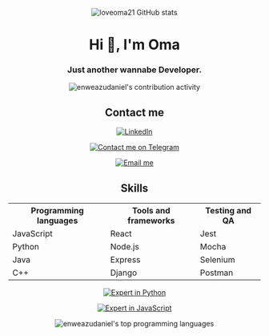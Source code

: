 
<p align="center"><img src="https://github-readme-stats.vercel.app/api?username=enweiel&show_icons=true&theme=radical" alt="loveoma21 GitHub stats" /></p>

<h1 align="center">Hi 👋, I'm Oma</h1>
<h3 align="center">Just another wannabe Developer.</h3>

<p align="center"> <img src="https://komarev.com/ghpvc/?username=loveoma21 " alt="enweazudaniel's contribution activity" /> </p>
<h2 align="center">Contact me</h2>
<p align="center">
  <a href="https://www.linkedin.com/in/Testimony-Queen-08ba01916"><img src="https://img.shields.io/badge/-LinkedIn-blue?style=flat-square&logo=linkedin" alt="LinkedIn"></a>
</p>

<p align="center">
  <a href="https://t.me="Darkchoco16" ><img src="https://img.shields.io/badge/-Contact%20me%20on%20Telegram-blue?style=flat-square&logo=telegram" alt="Contact me on Telegram"></a>
</p>
<p align="center">
  <a href="mailto:queentestimony@gmail.com"><img src="https://img.shields.io/badge/-Email%20me-black?style=flat-square&logo=gmail" alt="Email me"></a>
</p>

<h2 align="center" >Skills</h2>

<table>
  <tr>
    <th>Programming languages</th>
    <th>Tools and frameworks</th>
    <th>Testing and QA</th>
  </tr>
  <tr>
    <td>JavaScript</td>
    <td>React</td>
    <td>Jest</td>
  </tr>
  <tr>
    <td>Python</td>
    <td>Node.js</td>
    <td>Mocha</td>
  </tr>
  <tr>
    <td>Java</td>
    <td>Express</td>
    <td>Selenium</td>
  </tr>
  <tr>
    <td>C++</td>
    <td>Django</td>
    <td>Postman</td>
  </tr>
</table>
<p align="center">
  <a href="#"><img src="https://img.shields.io/badge/-Expert%20in%20Python-orange?style=flat-square&logo=python" alt="Expert in Python"></a>
</p>
<p align="center">
  <a href="#"><img src="https://img.shields.io/badge/-Expert%20in%20JavaScript-yellow?style=flat-square&logo=javascript" alt="Expert in JavaScript"></a>
</p>

<p align="center"><img src="https://github-readme-stats.vercel.app/api/top-langs/?username=enweazudaniel&layout=compact" alt="enweazudaniel's top programming languages" /></p>
